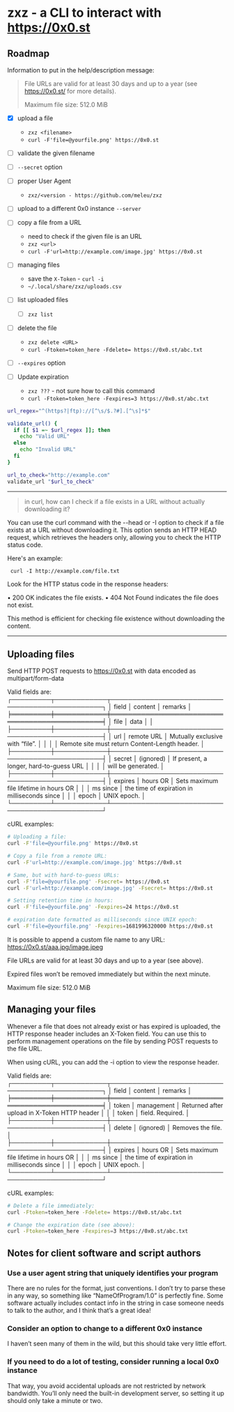 # zxz - a CLI to interact with <https://0x0.st>

## Roadmap

Information to put in the help/description message:

> File URLs are valid for at least 30 days and up to a year
> (see <https://0x0.st/> for more details).
>
> Maximum file size: 512.0 MiB

- [x] upload a file
  - `zxz <filename>`
  - `curl -F'file=@yourfile.png' https://0x0.st`
- [ ] validate the given filename
- [ ] `--secret` option

- [ ] proper User Agent
  - `zxz/<version - https://github.com/meleu/zxz`

- [ ] upload to a different 0x0 instance
  `--server`

- [ ] copy a file from a URL
  - need to check if the given file is an URL
  - `zxz <url>`
  - `curl -F'url=http://example.com/image.jpg' https://0x0.st`

- [ ] managing files
  - save the `X-Token` - `curl -i`
  - `~/.local/share/zxz/uploads.csv`
- [ ] list uploaded files
  - [ ] `zxz list`

- [ ] delete the file
  - `zxz delete <URL>`
  - `curl -Ftoken=token_here -Fdelete= https://0x0.st/abc.txt`

- [ ] `--expires` option
- [ ] Update expiration
  - `zxz ???` - not sure how to call this command
  - `curl -Ftoken=token_here -Fexpires=3 https://0x0.st/abc.txt`

```bash
url_regex="^(https?|ftp)://[^\s/$.?#].[^\s]*$"

validate_url() {
  if [[ $1 =~ $url_regex ]]; then
    echo "Valid URL"
  else
    echo "Invalid URL"
  fi
}

url_to_check="http://example.com"
validate_url "$url_to_check"
```

---

> in curl, how can I check if a file exists in a URL without actually downloading it?

You can use the curl command with the --head or -I option to check if a file exists at a URL without downloading
it. This option sends an HTTP HEAD request, which retrieves the headers only, allowing you to check the HTTP status
code.

Here's an example:

```
 curl -I http://example.com/file.txt
```

Look for the HTTP status code in the response headers:

 • 200 OK indicates the file exists.
 • 404 Not Found indicates the file does not exist.

This method is efficient for checking file existence without downloading the content.

---

## Uploading files

Send HTTP POST requests to <https://0x0.st> with data encoded as multipart/form-data

Valid fields are:
  ┌─────────┬────────────┬────────────────────────────────────────────────┐
  │ field   │ content    │ remarks                                        │
  ╞═════════╪════════════╪════════════════════════════════════════════════╡
  │ file    │ data       │                                                │
  ├─────────┼────────────┼────────────────────────────────────────────────┤
  │ url     │ remote URL │ Mutually exclusive with “file”.                │
  │         │            │ Remote site must return Content-Length header. │
  ├─────────┼────────────┼────────────────────────────────────────────────┤
  │ secret  │ (ignored)  │ If present, a longer, hard-to-guess URL        │
  │         │            │ will be generated.                             │
  ├─────────┼────────────┼────────────────────────────────────────────────┤
  │ expires │ hours OR   │ Sets maximum file lifetime in hours OR         │
  │         │ ms since   │ the time of expiration in milliseconds since   │
  │         │ epoch      │ UNIX epoch.                                    │
  └─────────┴────────────┴────────────────────────────────────────────────┘

cURL examples:

```bash
# Uploading a file:
curl -F'file=@yourfile.png' https://0x0.st

# Copy a file from a remote URL:
curl -F'url=http://example.com/image.jpg' https://0x0.st

# Same, but with hard-to-guess URLs:
curl -F'file=@yourfile.png' -Fsecret= https://0x0.st
curl -F'url=http://example.com/image.jpg' -Fsecret= https://0x0.st

# Setting retention time in hours:
curl -F'file=@yourfile.png' -Fexpires=24 https://0x0.st

# expiration date formatted as milliseconds since UNIX epoch:
curl -F'file=@yourfile.png' -Fexpires=1681996320000 https://0x0.st
```

It is possible to append a custom file name to any URL:
    <https://0x0.st/aaa.jpg/image.jpeg>

File URLs are valid for at least 30 days and up to a year (see above).

Expired files won’t be removed immediately but within the next minute.

Maximum file size: 512.0 MiB

## Managing your files

Whenever a file that does not already exist or has expired is uploaded,
the HTTP response header includes an X-Token field. You can use this
to perform management operations on the file by sending POST requests
to the file URL.

When using cURL, you can add the -i option to view the response header.

Valid fields are:
  ┌─────────┬────────────┬────────────────────────────────────────────────┐
  │ field   │ content    │ remarks                                        │
  ╞═════════╪════════════╪════════════════════════════════════════════════╡
  │ token   │ management │ Returned after upload in X-Token HTTP header   │
  │         │ token      │ field. Required.                               │
  ├─────────┼────────────┼────────────────────────────────────────────────┤
  │ delete  │ (ignored)  │ Removes the file.                              │
  ├─────────┼────────────┼────────────────────────────────────────────────┤
  │ expires │ hours OR   │ Sets maximum file lifetime in hours OR         │
  │         │ ms since   │ the time of expiration in milliseconds since   │
  │         │ epoch      │ UNIX epoch.                                    │
  └─────────┴────────────┴────────────────────────────────────────────────┘

cURL examples:

```bash
# Delete a file immediately:
curl -Ftoken=token_here -Fdelete= https://0x0.st/abc.txt

# Change the expiration date (see above):
curl -Ftoken=token_here -Fexpires=3 https://0x0.st/abc.txt
```

## Notes for client software and script authors

### Use a user agent string that uniquely identifies your program

There are no rules for the format, just conventions. I don’t try to
parse these in any way, so something like “NameOfProgram/1.0” is
perfectly fine.
Some software actually includes contact info in the string in case
someone needs to talk to the author, and I think that’s a great
idea!

### Consider an option to change to a different 0x0 instance

I haven’t seen many of them in the wild, but this should take very
little effort.

### If you need to do a lot of testing, consider running a local 0x0 instance

That way, you avoid accidental uploads are not restricted by
network bandwidth. You’ll only need the built-in development
server, so setting it up should only take a minute or two.
